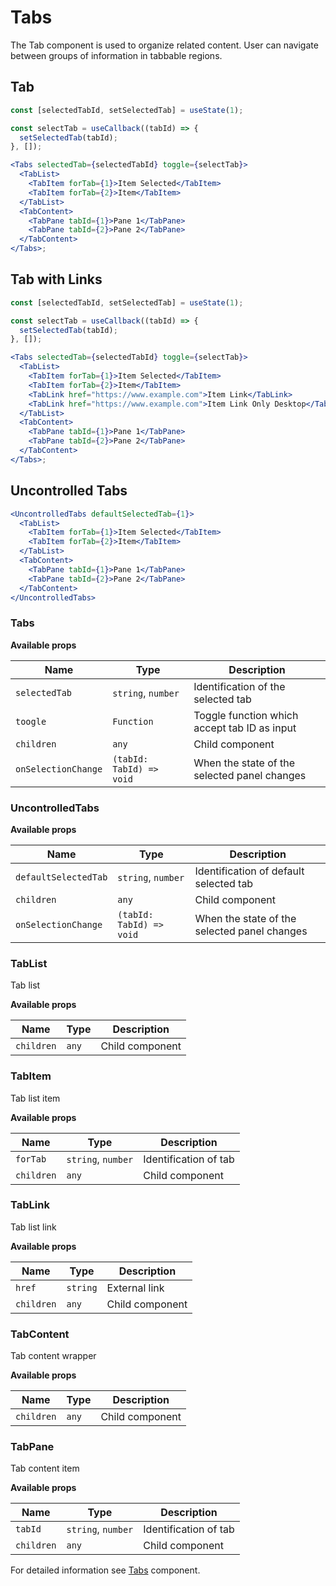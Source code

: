# Tabs

The Tab component is used to organize related content. User can navigate between
groups of information in tabbable regions.

## Tab

```jsx
const [selectedTabId, setSelectedTab] = useState(1);

const selectTab = useCallback((tabId) => {
  setSelectedTab(tabId);
}, []);

<Tabs selectedTab={selectedTabId} toggle={selectTab}>
  <TabList>
    <TabItem forTab={1}>Item Selected</TabItem>
    <TabItem forTab={2}>Item</TabItem>
  </TabList>
  <TabContent>
    <TabPane tabId={1}>Pane 1</TabPane>
    <TabPane tabId={2}>Pane 2</TabPane>
  </TabContent>
</Tabs>;
```

## Tab with Links

```jsx
const [selectedTabId, setSelectedTab] = useState(1);

const selectTab = useCallback((tabId) => {
  setSelectedTab(tabId);
}, []);

<Tabs selectedTab={selectedTabId} toggle={selectTab}>
  <TabList>
    <TabItem forTab={1}>Item Selected</TabItem>
    <TabItem forTab={2}>Item</TabItem>
    <TabLink href="https://www.example.com">Item Link</TabLink>
    <TabLink href="https://www.example.com">Item Link Only Desktop</TabLink>
  </TabList>
  <TabContent>
    <TabPane tabId={1}>Pane 1</TabPane>
    <TabPane tabId={2}>Pane 2</TabPane>
  </TabContent>
</Tabs>;
```

## Uncontrolled Tabs

```jsx
<UncontrolledTabs defaultSelectedTab={1}>
  <TabList>
    <TabItem forTab={1}>Item Selected</TabItem>
    <TabItem forTab={2}>Item</TabItem>
  </TabList>
  <TabContent>
    <TabPane tabId={1}>Pane 1</TabPane>
    <TabPane tabId={2}>Pane 2</TabPane>
  </TabContent>
</UncontrolledTabs>
```

### Tabs

**Available props**

| Name                | Type                     | Description                                  |
| ------------------- | ------------------------ | -------------------------------------------- |
| `selectedTab`       | `string`, `number`       | Identification of the selected tab           |
| `toogle`            | `Function`               | Toggle function which accept tab ID as input |
| `children`          | `any`                    | Child component                              |
| `onSelectionChange` | `(tabId: TabId) => void` | When the state of the selected panel changes |

### UncontrolledTabs

**Available props**

| Name                 | Type                     | Description                                  |
| -------------------- | ------------------------ | -------------------------------------------- |
| `defaultSelectedTab` | `string`, `number`       | Identification of default selected tab       |
| `children`           | `any`                    | Child component                              |
| `onSelectionChange`  | `(tabId: TabId) => void` | When the state of the selected panel changes |

### TabList

Tab list

**Available props**

| Name       | Type  | Description     |
| ---------- | ----- | --------------- |
| `children` | `any` | Child component |

### TabItem

Tab list item

**Available props**

| Name       | Type               | Description           |
| ---------- | ------------------ | --------------------- |
| `forTab`   | `string`, `number` | Identification of tab |
| `children` | `any`              | Child component       |

### TabLink

Tab list link

**Available props**

| Name       | Type     | Description     |
| ---------- | -------- | --------------- |
| `href`     | `string` | External link   |
| `children` | `any`    | Child component |

### TabContent

Tab content wrapper

**Available props**

| Name       | Type  | Description     |
| ---------- | ----- | --------------- |
| `children` | `any` | Child component |

### TabPane

Tab content item

**Available props**

| Name       | Type               | Description           |
| ---------- | ------------------ | --------------------- |
| `tabId`    | `string`, `number` | Identification of tab |
| `children` | `any`              | Child component       |

For detailed information see [Tabs](https://github.com/lmc-eu/spirit-design-system/blob/main/packages/web/src/scss/components/Tabs/README.md) component.
